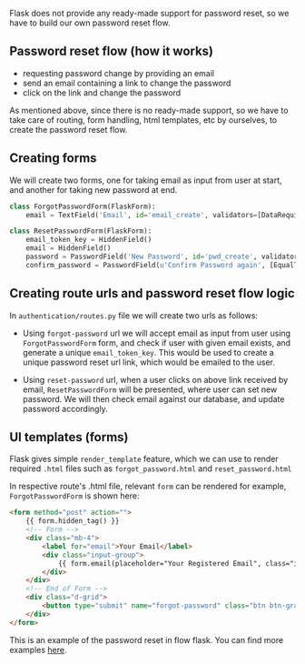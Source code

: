 Flask does not provide any ready-made support for password reset, so we have to build our own password reset flow.

## Password reset flow (how it works)
 
- requesting password change by providing an email
- send an email containing a link to change the password
- click on the link and change the password

As mentioned above, since there is no ready-made support, so we have to take care of routing, form handling, html templates, etc by ourselves, to create the password reset flow.

## Creating forms

We will create two forms, one for taking email as input from user at start, and another for taking new password at end.

```python
class ForgotPasswordForm(FlaskForm):
    email = TextField('Email', id='email_create', validators=[DataRequired(), Email()])

class ResetPasswordForm(FlaskForm):
    email_token_key = HiddenField()
    email = HiddenField()
    password = PasswordField('New Password', id='pwd_create', validators=[DataRequired()])
    confirm_password = PasswordField(u'Confirm Password again', [EqualTo('password', message="Passwords don't match")])
```


## Creating route urls and password reset flow logic

In `authentication/routes.py` file we will create two urls as follows:

- Using `forgot-password` url we will accept email as input from user using `ForgotPasswordForm` form, and check if user with given email exists, and generate a unique `email_token_key`. This would be used to create a unique password reset url link, which would be emailed to the user.

- Using `reset-password` url, when a user clicks on above link received by email, `ResetPasswordForm` will be presented, where user can set new password. We will then check email against our database, and update password accordingly.


## UI templates (forms)

Flask gives simple `render_template` feature, which we can use to render required `.html` files such as `forgot_password.html` and `reset_password.html`

In respective route's .html file, relevant `form` can be rendered for example, `ForgotPasswordForm` is shown here:

```html
<form method="post" action="">
	{{ form.hidden_tag() }}
	<!-- Form -->
	<div class="mb-4">
		<label for="email">Your Email</label>
		<div class="input-group">
			{{ form.email(placeholder="Your Registered Email", class="input form-control", type="email") }}
		</div>
	</div>
	<!-- End of Form -->
	<div class="d-grid">
		<button type="submit" name="forgot-password" class="btn btn-gray-800">Recover password</button>
	</div>
</form>
```

This is an example of the password reset in flow flask. You can find more examples [here](https://github.com/app-generator/docs-mirror).